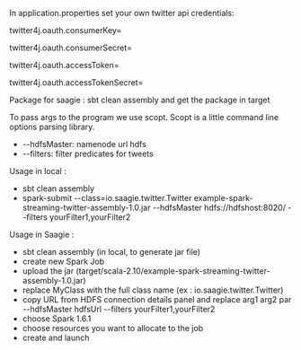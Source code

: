 In application.properties set your own twitter api credentials: 

twitter4j.oauth.consumerKey=

twitter4j.oauth.consumerSecret= 

twitter4j.oauth.accessToken=

twitter4j.oauth.accessTokenSecret=

Package for saagie : sbt clean assembly and get the package in target

To pass args to the program we use scopt. Scopt is a little command line options parsing library.

* --hdfsMaster: namenode url hdfs
* --filters: filter predicates for tweets

Usage in local :

* sbt clean assembly
* spark-submit --class=io.saagie.twitter.Twitter example-spark-streaming-twitter-assembly-1.0.jar --hdfsMaster hdfs://hdfshost:8020/ --filters yourFilter1,yourFilter2

Usage in Saagie :

* sbt clean assembly (in local, to generate jar file)
* create new Spark Job
* upload the jar (target/scala-2.10/example-spark-streaming-twitter-assembly-1.0.jar)
* replace MyClass with the full class name (ex : io.saagie.twitter.Twitter)
* copy URL from HDFS connection details panel and replace arg1 arg2 par --hdfsMaster hdfsUrl --filters yourFilter1,yourFilter2
* choose Spark 1.6.1
* choose resources you want to allocate to the job
* create and launch
